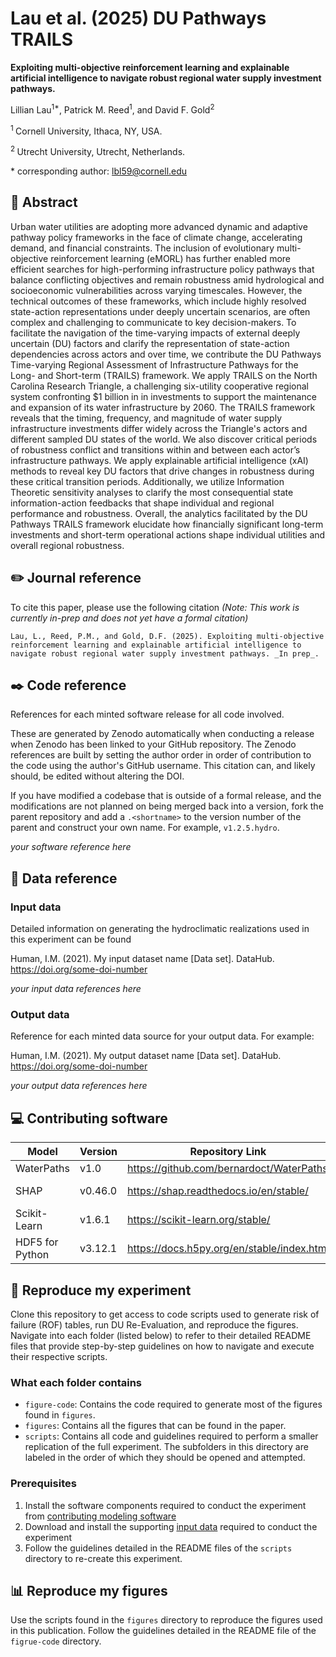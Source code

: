 # Lau et al. (2025) DU Pathways TRAILS

**Exploiting multi-objective reinforcement learning and explainable artificial intelligence to navigate robust regional water supply investment pathways.**

Lillian Lau<sup>1\*</sup>, Patrick M. Reed<sup>1</sup>,  and David F. Gold<sup>2</sup>

<sup>1 </sup>Cornell University, Ithaca, NY, USA.

<sup>2 </sup>Utrecht University, Utrecht, Netherlands.

\* corresponding author:  lbl59@cornell.edu

## :memo: Abstract
Urban water utilities are adopting more advanced dynamic and adaptive pathway policy frameworks in the face of climate change, accelerating demand, and financial constraints. The inclusion of evolutionary multi-objective reinforcement learning (eMORL) has further enabled more efficient searches for high-performing infrastructure policy pathways that balance conflicting objectives and remain robustness amid hydrological and socioeconomic vulnerabilities across varying timescales. However, the technical outcomes of these frameworks, which include highly resolved state-action representations under deeply uncertain scenarios, are often complex and challenging to communicate to key decision-makers. To facilitate the navigation of the time-varying impacts of external deeply uncertain (DU) factors and clarify the representation of state-action dependencies across actors and over time, we contribute the DU Pathways Time-varying Regional Assessment of Infrastructure Pathways for the Long- and Short-term (TRAILS) framework. We apply TRAILS on the North Carolina Research Triangle, a challenging six-utility cooperative regional system confronting \$1 billion in in investments to support the maintenance and expansion of its water infrastructure by 2060. The TRAILS framework reveals that the timing, frequency, and magnitude of water supply infrastructure investments differ widely across the Triangle's actors and different sampled DU states of the world. We also discover critical periods of robustness conflict and transitions within and between each actor’s infrastructure pathways.  We apply explainable artificial intelligence (xAI) methods to reveal key DU factors that drive changes in robustness during these critical transition periods. Additionally, we utilize Information Theoretic sensitivity analyses to clarify the most consequential state information-action feedbacks that shape individual and regional performance and robustness. Overall, the analytics facilitated by the DU Pathways TRAILS framework elucidate how financially significant long-term investments and short-term operational actions shape individual utilities and overall regional robustness. 

## :pencil2: Journal reference
To cite this paper, please use the following citation _(Note: This work is currently in-prep and does not yet have a formal citation)_
```
Lau, L., Reed, P.M., and Gold, D.F. (2025). Exploiting multi-objective reinforcement learning and explainable artificial intelligence to navigate robust regional water supply investment pathways. _In prep_.
```

## :black_nib: Code reference
References for each minted software release for all code involved.  

These are generated by Zenodo automatically when conducting a release when Zenodo has been linked to your GitHub repository. The Zenodo references are built by setting the author order in order of contribution to the code using the author's GitHub username.  This citation can, and likely should, be edited without altering the DOI.

If you have modified a codebase that is outside of a formal release, and the modifications are not planned on being merged back into a version, fork the parent repository and add a `.<shortname>` to the version number of the parent and construct your own name.  For example, `v1.2.5.hydro`.

_your software reference here_

## :1234: Data reference

### Input data
Detailed information on generating the hydroclimatic realizations used in this experiment can be found 

Human, I.M. (2021). My input dataset name [Data set]. DataHub. https://doi.org/some-doi-number

_your input data references here_

### Output data
Reference for each minted data source for your output data.  For example:

Human, I.M. (2021). My output dataset name [Data set]. DataHub. https://doi.org/some-doi-number

_your output data references here_

## :computer: Contributing software
| Model | Version | Repository Link | DOI |
|-------|---------|-----------------|-----|
| WaterPaths | v1.0 | https://github.com/bernardoct/WaterPaths | 10.1016/j.envsoft.2020.104772 |
| SHAP | v0.46.0 | https://shap.readthedocs.io/en/stable/ | https://doi.org/10.1038/s42256-019-0138-9 |
| Scikit-Learn | v1.6.1 | https://scikit-learn.org/stable/ | https://doi.org/10.1038/s42256-019-0138-9 |
| HDF5 for Python | v3.12.1 | https://docs.h5py.org/en/stable/index.html |  |

## :file_folder: Reproduce my experiment
Clone this repository to get access to code scripts used to generate risk of failure (ROF) tables, run DU Re-Evaluation, and reproduce the figures. 
Navigate into each folder (listed below) to refer to their detailed README files that provide step-by-step guidelines on how to navigate and execute their respective scripts.

### What each folder contains 
- `figure-code`: Contains the code required to generate most of the figures found in `figures`.
- `figures`: Contains all the figures that can be found in the paper.
- `scripts`: Contains all code and guidelines required to perform a smaller replication of the full experiment. The subfolders in this directory are labeled in the order of which they should be opened and attempted. 

### Prerequisites
1. Install the software components required to conduct the experiment from [contributing modeling software](#contributing-modeling-software)
2. Download and install the supporting [input data](#input-data) required to conduct the experiment
3. Follow the guidelines detailed in the README files of the `scripts` directory to re-create this experiment.

## :bar_chart: Reproduce my figures
Use the scripts found in the `figures` directory to reproduce the figures used in this publication. Follow the guidelines detailed in the README file of the `figrue-code` directory.

